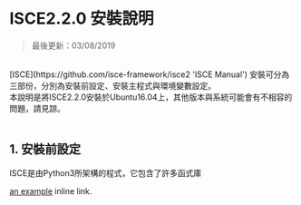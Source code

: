 # ISCE2.2.0 安裝說明

>最後更新：03/08/2019

<br>
 [ISCE](https://github.com/isce-framework/isce2 'ISCE Manual') 安裝可分為三部份，分別為安裝前設定、安裝主程式與環境變數設定。<br>
本說明是將ISCE2.2.0安裝於Ubuntu16.04上，其他版本與系統可能會有不相容的問題，請見諒。
<br><br>

## 1. 安裝前設定 
ISCE是由Python3所架構的程式，它包含了許多函式庫

[an example](http://example.com/ "Title") inline link.




